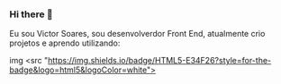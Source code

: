 ### Hi there 👋

Eu sou Victor Soares, sou desenvolverdor Front End, atualmente crio projetos e aprendo utilizando:

  img <src "https://img.shields.io/badge/HTML5-E34F26?style=for-the-badge&logo=html5&logoColor=white">
